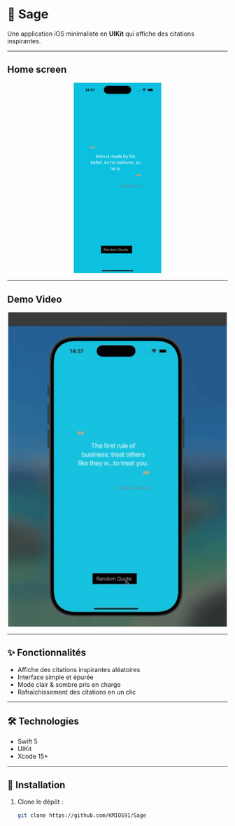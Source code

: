 # 🌿 Sage

Une application iOS minimaliste en **UIKit** qui affiche des citations inspirantes.
    
---   
    
## Home screen

<p align="center">
<img src="Screenshots/picture.png" width="200" alt="Home" >
</p>


---

## Demo Video

<div align="center">
<img src="Screenshots/gif_1.gif" alt="" width="500">
</div>

---

## ✨ Fonctionnalités
- Affiche des citations inspirantes aléatoires
- Interface simple et épurée
- Mode clair & sombre pris en charge
- Rafraîchissement des citations en un clic

---

## 🛠️ Technologies
- Swift 5
- UIKit
- Xcode 15+

---

## 🚀 Installation
1. Clone le dépôt :
   ```bash
   git clone https://github.com/KMIOS91/Sage
